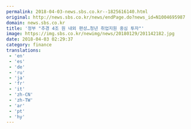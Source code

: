 ```yaml
---
permalink: 2018-04-03-news.sbs.co.kr--1825616140.html
original: http://news.sbs.co.kr/news/endPage.do?news_id=N1004695987
domain: news.sbs.co.kr
title: '정부 "추경 4조 원 내외 편성…청년 취업지원 중심 투자"'
image: https://img.sbs.co.kr/newimg/news/20180129/201142182.jpg
date: 2018-04-03 02:29:37
category: finance
translations: 
 - 'en'
 - 'es'
 - 'de'
 - 'ru'
 - 'ja'
 - 'fr'
 - 'it'
 - 'zh-CN'
 - 'zh-TW'
 - 'ar'
 - 'pt'
 - 'hy'
---
```


